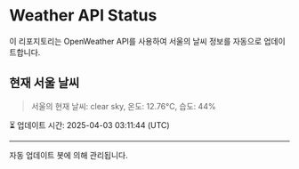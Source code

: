 
# Weather API Status

이 리포지토리는 OpenWeather API를 사용하여 서울의 날씨 정보를 자동으로 업데이트합니다.

## 현재 서울 날씨
> 서울의 현재 날씨: clear sky, 온도: 12.76°C, 습도: 44%

⏳ 업데이트 시간: 2025-04-03 03:11:44 (UTC)

---
자동 업데이트 봇에 의해 관리됩니다.
